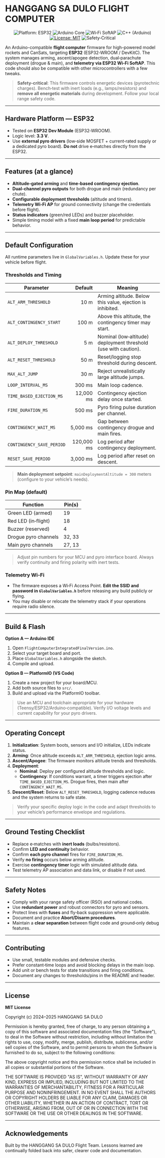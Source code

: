 # HANGGANG SA DULO FLIGHT COMPUTER

<p align="center">
  <img src="https://img.shields.io/badge/Platform-ESP32-blue" alt="Platform: ESP32">
  <img src="https://img.shields.io/badge/Framework-Arduino%20Core-00979D?logo=arduino" alt="Arduino Core">
  <img src="https://img.shields.io/badge/Alt_Telemetry-WiFi%20SoftAP-2ea44f" alt="Wi‑Fi SoftAP">
  <img src="https://img.shields.io/badge/Language-C++%20(Arduino)-00599C?logo=c%2B%2B" alt="C++ (Arduino)">
  <a href="LICENSE"><img src="https://img.shields.io/badge/License-MIT-brightgreen.svg" alt="License: MIT"></a>
  <img src="https://img.shields.io/badge/Domain-Safety--Critical-%23d73a49" alt="Safety‑Critical">
</p>

An Arduino-compatible **flight computer** firmware for high-powered model rockets and CanSats, targeting **ESP32** (ESP32‑WROOM / DevKitC). The system manages arming, ascent/apogee detection, dual‑parachute deployment (drogue & main), and **telemetry via ESP32 Wi‑Fi SoftAP**. This code should also be compatible with other microcontrollers with a few tweaks.

> **Safety-critical**: This firmware controls energetic devices (pyrotechnic charges). Bench‑test with inert loads (e.g., lamps/resistors) and **remove all energetic materials** during development. Follow your local range safety code.

---

## Hardware Platform — ESP32

- Tested on **ESP32 Dev Module** (ESP32‑WROOM).  
- Logic level: **3.3 V**.  
- Use **external pyro drivers** (low‑side MOSFET + current‑rated supply or a dedicated pyro board). **Do not** drive e‑matches directly from the ESP32.

---

## Features (at a glance)

- **Altitude‑gated arming** and **time‑based contingency ejection**.
- **Dual‑channel pyro outputs** for both drogue and main (redundancy per chute).
- **Configurable deployment thresholds** (altitude and timers).
- **Telemetry Wi‑Fi AP** for ground connectivity (change the credentials before flight).
- **Status indicators** (green/red LEDs) and buzzer placeholder.
- Simple timing model with a fixed **main loop period** for predictable behavior.

---

## Default Configuration

All runtime parameters live in `GlobalVariables.h`. Update these for your vehicle before flight.

### Thresholds and Timing

| Parameter | Default | Meaning |
|---|---:|---|
| `ALT_ARM_THRESHOLD` | 10 m | Arming altitude. Below this value, ejection is inhibited. |
| `ALT_CONTINGENCY_START` | 100 m | Above this altitude, the contingency timer may start. |
| `ALT_DEPLOY_THRESHOLD` | 5 m | Nominal (low‑altitude) deployment threshold (use with caution). |
| `ALT_RESET_THRESHOLD` | 50 m | Reset/logging stop threshold during descent. |
| `MAX_ALT_JUMP` | 30 m | Reject unrealistically large altitude jumps. |
| `LOOP_INTERVAL_MS` | 300 ms | Main loop cadence. |
| `TIME_BASED_EJECTION_MS` | 12,000 ms | Contingency ejection delay once started. |
| `FIRE_DURATION_MS` | 500 ms | Pyro firing pulse duration per channel. |
| `CONTINGENCY_WAIT_MS` | 5,000 ms | Gap between contingency drogue and main fires. |
| `CONTINGENCY_SAVE_PERIOD` | 120,000 ms | Log period after contingency deployment. |
| `RESET_SAVE_PERIOD` | 3,000 ms | Log period after reset on descent. |

> **Main deployment setpoint**: `mainDeploymentAltitude = 300` meters (configure to your vehicle’s needs).

### Pin Map (default)

| Function | Pin(s) |
|---|---|
| Green LED (armed) | 19 |
| Red LED (in‑flight) | 18 |
| Buzzer (reserved) | 4 |
| Drogue pyro channels | 32, 33 |
| Main pyro channels | 27, 13 |

> Adjust pin numbers for your MCU and pyro interface board. Always verify continuity and firing polarity with inert tests.

### Telemetry Wi‑Fi

- The firmware exposes a Wi‑Fi Access Point. **Edit the SSID and password in `GlobalVariables.h`** before releasing any build publicly or flying.
- You may disable or relocate the telemetry stack if your operations require radio silence.

---

## Build & Flash

**Option A — Arduino IDE**  
1. Open `FlightComputerIntegratedFinalVersion.ino`.  
2. Select your target board and port.  
3. Place `GlobalVariables.h` alongside the sketch.  
4. Compile and upload.

**Option B — PlatformIO (VS Code)**  
1. Create a new project for your board/MCU.  
2. Add both source files to `src/`.  
3. Build and upload via the PlatformIO toolbar.

> Use an MCU and toolchain appropriate for your hardware (Teensy/ESP32/Arduino‑compatible). Verify I/O voltage levels and current capability for your pyro drivers.

---

## Operating Concept

1. **Initialization**: System boots, sensors and I/O initialize, LEDs indicate status.  
2. **Arming**: Once altitude exceeds `ALT_ARM_THRESHOLD`, ejection logic arms.  
3. **Ascent/Apogee**: The firmware monitors altitude trends and thresholds.  
4. **Deployment**:  
   - **Nominal**: Deploy per configured altitude thresholds and logic.  
   - **Contingency**: If conditions warrant, a timer triggers ejection after `TIME_BASED_EJECTION_MS`. Drogue fires, then main after `CONTINGENCY_WAIT_MS`.  
5. **Descent/Reset**: Below `ALT_RESET_THRESHOLD`, logging cadence reduces and the system returns to safe state.

> Verify your specific deploy logic in the code and adapt thresholds to your vehicle’s performance envelope and regulations.

---

## Ground Testing Checklist

- Replace e‑matches with **inert loads** (bulbs/resistors).  
- Confirm **LED and continuity** behavior.  
- Confirm **each pyro channel** fires for `FIRE_DURATION_MS`.  
- Verify **no firing** occurs below arming altitude.  
- Exercise **contingency timer** logic with simulated altitude data.  
- Test telemetry AP association and data link, or disable if not used.

---

## Safety Notes

- Comply with your range safety officer (RSO) and national codes.  
- Use **redundant power** and robust connectors for pyro and sensors.  
- Protect lines with **fuses** and fly‑back suppression where applicable.  
- Document and practice **Abort/Disarm procedures**.  
- Maintain a **clear separation** between flight code and ground‑only debug features.

---

## Contributing

- Use small, testable modules and defensive checks.  
- Prefer constant‑time loops and avoid blocking delays in the main loop.  
- Add unit or bench tests for state transitions and firing conditions.  
- Document any changes to thresholds/pins in the README and header.

---

## License

**MIT License**

Copyright (c) 2024–2025 HANGGANG SA DULO

Permission is hereby granted, free of charge, to any person obtaining a copy
of this software and associated documentation files (the "Software"), to deal
in the Software without restriction, including without limitation the rights
to use, copy, modify, merge, publish, distribute, sublicense, and/or sell
copies of the Software, and to permit persons to whom the Software is
furnished to do so, subject to the following conditions:

The above copyright notice and this permission notice shall be included in
all copies or substantial portions of the Software.

THE SOFTWARE IS PROVIDED "AS IS", WITHOUT WARRANTY OF ANY KIND, EXPRESS OR
IMPLIED, INCLUDING BUT NOT LIMITED TO THE WARRANTIES OF MERCHANTABILITY,
FITNESS FOR A PARTICULAR PURPOSE AND NONINFRINGEMENT. IN NO EVENT SHALL THE
AUTHORS OR COPYRIGHT HOLDERS BE LIABLE FOR ANY CLAIM, DAMAGES OR OTHER
LIABILITY, WHETHER IN AN ACTION OF CONTRACT, TORT OR OTHERWISE, ARISING FROM,
OUT OF OR IN CONNECTION WITH THE SOFTWARE OR THE USE OR OTHER DEALINGS IN
THE SOFTWARE.

---

## Acknowledgements

Built by the HANGGANG SA DULO Flight Team. Lessons learned are continually folded back into safer, clearer code and documentation.
